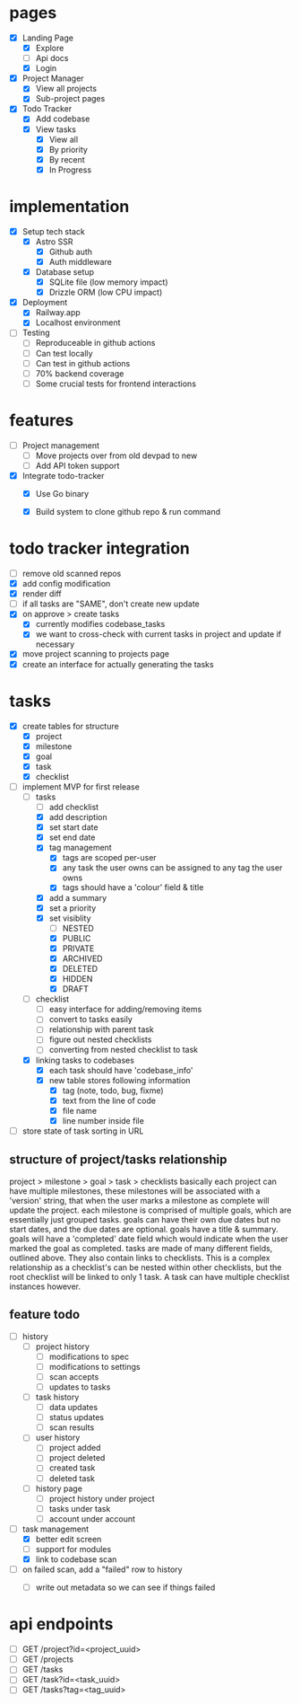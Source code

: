 # pages
- [x] Landing Page
    - [x] Explore
    - [ ] Api docs
    - [x] Login
- [x] Project Manager
    - [x] View all projects
    - [x] Sub-project pages
- [x] Todo Tracker
    - [x] Add codebase
    - [x] View tasks
        - [x] View all
        - [x] By priority
        - [x] By recent
        - [x] In Progress

# implementation
- [x] Setup tech stack
    - [x] Astro SSR
        - [x] Github auth
        - [x] Auth middleware
    - [x] Database setup
        - [x] SQLite file (low memory impact)
        - [x] Drizzle ORM (low CPU impact)
- [x] Deployment
    - [x] Railway.app
    - [x] Localhost environment
- [ ] Testing
    - [ ] Reproduceable in github actions
    - [ ] Can test locally
    - [ ] Can test in github actions
    - [ ] 70% backend coverage
    - [ ] Some crucial tests for frontend interactions

# features
- [ ] Project management
    - [ ] Move projects over from old devpad to new
    - [ ] Add API token support
- [x] Integrate todo-tracker
    - [x] Use Go binary
    - [x] Build system to clone github repo & run command


# todo tracker integration
- [ ] remove old scanned repos
- [x] add config modification
- [x] render diff
- [ ] if all tasks are "SAME", don't create new update
- [x] on approve > create tasks
    - [x] currently modifies codebase_tasks
    - [x] we want to cross-check with current tasks in project and update if necessary
- [x] move project scanning to projects page
- [x] create an interface for actually generating the tasks

# tasks
- [x] create tables for structure
    - [x] project
    - [x] milestone
    - [x] goal
    - [x] task
    - [x] checklist
- [ ] implement MVP for first release
    - [ ] tasks
        - [ ] add checklist
        - [x] add description
        - [x] set start date
        - [x] set end date
        - [x] tag management
            - [x] tags are scoped per-user
            - [x] any task the user owns can be assigned to any tag the user owns
            - [x] tags should have a 'colour' field & title
        - [x] add a summary
        - [x] set a priority
        - [x] set visiblity
            - [ ] NESTED
            - [x] PUBLIC
            - [x] PRIVATE
            - [x] ARCHIVED
            - [x] DELETED
            - [x] HIDDEN
            - [x] DRAFT
    - [ ] checklist
        - [ ] easy interface for adding/removing items
        - [ ] convert to tasks easily
        - [ ] relationship with parent task
        - [ ] figure out nested checklists
        - [ ] converting from nested checklist to task
    - [x] linking tasks to codebases
        - [x] each task should have 'codebase_info'
        - [x] new table stores following information
            - [x] tag (note, todo, bug, fixme)
            - [x] text from the line of code
            - [x] file name
            - [x] line number inside file
- [ ] store state of task sorting in URL

## structure of project/tasks relationship
project > milestone > goal > task > checklists
basically each project can have multiple milestones, these milestones will be associated with a 'version' string, that when the user marks a milestone as complete will update the project.
each milestone is comprised of multiple goals, which are essentially just grouped tasks. goals can have their own due dates but no start dates, and the due dates are optional. goals have a title & summary. goals will have a 'completed' date field which would indicate when the user marked the goal as completed.
tasks are made of many different fields, outlined above. They also contain links to checklists. This is a complex relationship as a checklist's can be nested within other checklists, but the root checklist will be linked to only 1 task. A task can have multiple checklist instances however.


## feature todo
- [ ] history
	- [ ] project history
		- [ ] modifications to spec
		- [ ] modifications to settings
		- [ ] scan accepts
		- [ ] updates to tasks
	- [ ] task history
		- [ ] data updates
		- [ ] status updates
		- [ ] scan results
	- [ ] user history
		- [ ] project added
		- [ ] project deleted
		- [ ] created task
		- [ ] deleted task
	- [ ] history page
		- [ ] project history under project
		- [ ] tasks under task
		- [ ] account under account
- [ ] task management
	- [x] better edit screen
	- [ ] support for modules
	- [x] link to codebase scan
- [ ] on failed scan, add a "failed" row to history
	- [ ] write out metadata so we can see if things failed


# api endpoints
- [ ] GET /project?id=<project_uuid>
- [ ] GET /projects
- [ ] GET /tasks
- [ ] GET /task?id=<task_uuid>
- [ ] GET /tasks?tag=<tag_uuid>